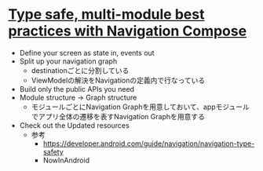 # [Type safe, multi-module best practices with Navigation Compose](https://www.youtube.com/watch?v=goFpG25uoc8)

* Define your screen as state in, events out
* Split up your navigation graph
  * destinationごとに分割している
  * ViewModelの解決をNavigationの定義内で行なっている
* Build only the public APIs you need
* Module structure -> Graph structure
  * モジュールごとにNavigation Graphを用意しておいて、appモジュールでアプリ全体の遷移を表すNavigation Graphを用意する
* Check out the Updated resources
  * 参考
    * https://developer.android.com/guide/navigation/navigation-type-safety
    * NowInAndroid
